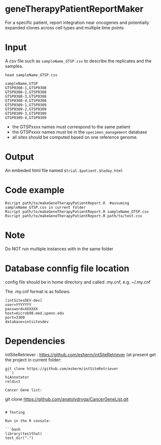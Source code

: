 # geneTherapyPatientReportMaker
For a specific patient, report integration near oncogenes and potentially expanded clones across cell types and multiple time points
	
# Input
A csv file such as `sampleName_GTSP.csv` to describe the replicates and the samples.
```
head sampleName_GTSP.csv

sampleName,GTSP
GTSP0308-1,GTSP0308
GTSP0308-2,GTSP0308
GTSP0308-3,GTSP0308
GTSP0308-4,GTSP0308
GTSP0309-1,GTSP0309
GTSP0309-2,GTSP0309
GTSP0309-3,GTSP0309
GTSP0309-4,GTSP0309
```

* the GTSPxxxx names must correspond to the same patient
* the GTSPxxxx names must be in the `specimen_management` database
* all sites should be computed based on one reference genome.
  
# Output
An embeded html file named `$trial.$patient.$today.html`

# Code example
```
Rscript path/to/makeGeneTherapyPatientReport.R  #assuming sampleName_GTSP.csv in current folder
Rscript path/to/makeGeneTherapyPatientReport.R sampleName_GTSP.csv
Rscript path/to/makeGeneTherapyPatientReport.R path/to/test.csv
```
	
# Note
Do NOT run multiple instances with in the same folder

# Database connfig file location

config file should be in home directory and called .my.cnf,
e.g. ~/.my.cnf

The .my.cnf format is as follows:

```
[intSitesDEV-dev]
user=YYYYYYY
password=XXXXXX
host=microb98.med.upenn.edu
port=3309
database=intsitesdev
```

# Dependencies

intSiteRetriever : https://github.com/esherm/intSiteRetriever 
(at present get the project in current folder:
```
git clone https://github.com/esherm/intSiteRetriever
```)
hiAnnotator
reldist

Cancer Gene list:

```
git clone https://github.com/anatolydryga/CancerGeneList.git
```

# Testing

Run in the R console:

```bash
library(testthat)
test_dir(".")
```
